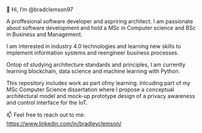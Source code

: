 👋 Hi, I’m @bradclemson97

A proffesional software developer and aspriring architect. I am passionate about software development and hold a MSc in Computer science and BSc in Business and Management. 

I am interested in industry 4.0 technologies and learning new skills to implement information systems and reengineer business processes. 

Ontop of studying architecture standards and principles, I am currently learning blockchain, data science and machine learning with Python. 

This repository includes work as part ofmy learning. Inlcuding part of my MSc Computer Science dissertation where I propose a conceptual architectural model and mock-up prototype design of a privacy awareness and control interface for the IoT.

📫 Feel free to reach out to me: https://www.linkedin.com/in/bradleyclemson/

<!---
bradclemson97/bradclemson97 is a ✨ special ✨ repository because its `README.md` (this file) appears on your GitHub profile.
You can click the Preview link to take a look at your changes.
--->
